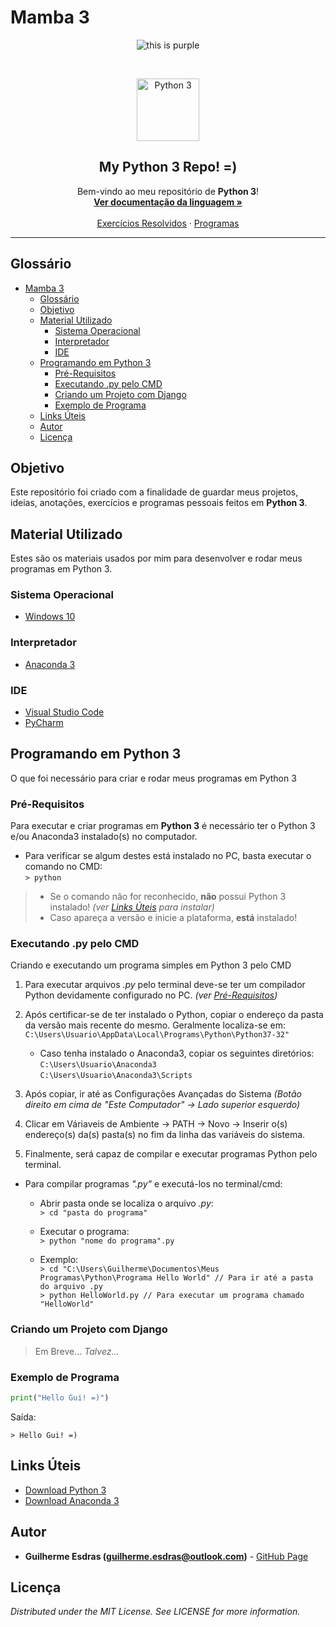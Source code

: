 <!-- Título do Respositório -->
# Mamba 3
<!-- -->

<!-- Badges -->
<p align="center">
    <img src="https://img.shields.io/badge/Linguagem-Python%203-green.svg?style=flat&colorB=26ea20" alt="this is purple">
</p>
<!-- -->

<br/>

<!-- Logo -->
<p align="center">
    <img src="https://http2.mlstatic.com/curso-de-python-3-D_NQ_NP_724590-MLB29230265467_012019-F.jpg" alt="Python 3" height="100">
</p>
<!-- -->

<!-- Subtítulo -->
<h2 align="center">My Python 3 Repo! =)</h2>
<!-- -->

<!-- Msg de boas vindas -->
<p align="center">
    Bem-vindo ao meu repositório de <strong>Python 3</strong>!
    <br/>
    <a href="https://docs.python.org/3/" target="_blank"><strong>Ver documentação da linguagem »</strong></a>
    <br/><br/>
    <a href="Exercícios Resolvidos">Exercícios Resolvidos</a>
    ·
    <a href="Programas">Programas</a>
</p>
<!-- -->

---

<!-- Table of Contents -->
## Glossário
- [Mamba 3](#Mamba-3)
  - [Glossário](#Gloss%C3%A1rio)
  - [Objetivo](#Objetivo)
  - [Material Utilizado](#Material-Utilizado)
    - [Sistema Operacional](#Sistema-Operacional)
    - [Interpretador](#Interpretador)
    - [IDE](#IDE)
  - [Programando em Python 3](#Programando-em-Python-3)
    - [Pré-Requisitos](#Pr%C3%A9-Requisitos)
    - [Executando .py pelo CMD](#Executando-py-pelo-CMD)
    - [Criando um Projeto com Django](#Criando-um-Projeto-com-Django)
    - [Exemplo de Programa](#Exemplo-de-Programa)
  - [Links Úteis](#Links-%C3%9Ateis)
  - [Autor](#Autor)
  - [Licença](#Licen%C3%A7a)
<!-- -->

<!-- Objetivo -->
## Objetivo
Este repositório foi criado com a finalidade de guardar meus projetos, ideias, anotações, exercícios e programas pessoais feitos em <strong>Python 3</strong>.
<!-- -->

<!-- Material Utilizado -->
## Material Utilizado
Estes são os materiais usados por mim para desenvolver e rodar meus programas em Python 3.
### Sistema Operacional
- [Windows 10](https://www.microsoft.com/pt-br/windows/)
### Interpretador
- [Anaconda 3](#Links-%C3%9Ateis)
### IDE
- [Visual Studio Code](https://code.visualstudio.com/)
- [PyCharm]()
<!-- -->

<!-- Programando em ... -->
## Programando em Python 3
O que foi necessário para criar e rodar meus programas em Python 3

### Pré-Requisitos
Para executar e criar programas em **Python 3** é necessário ter o Python 3 e/ou Anaconda3 instalado(s) no computador.

- Para verificar se algum destes está instalado no PC, basta executar o comando no CMD: <br/>
    `> python`
> - Se o comando não for reconhecido, **não** possui Python 3 instalado! *(ver [Links Úteis](#Links-%C3%9Ateis) para instalar)* <br/>
> - Caso apareça a versão e inicie a plataforma, **está** instalado! <br/>

### Executando .py pelo CMD
Criando e executando um programa simples em Python 3 pelo CMD

1. Para executar arquivos *.py* pelo terminal deve-se ter um compilador Python devidamente configurado no PC. *(ver [Pré-Requisitos](#Pr%C3%A9-Requisitos))*

2. Após certificar-se de ter instalado o Python, copiar o endereço da pasta da versão mais recente do mesmo. Geralmente localiza-se em:
  `C:\Users\Usuario\AppData\Local\Programs\Python\Python37-32"`
     - Caso tenha instalado o Anaconda3, copiar os seguintes diretórios:
     `C:\Users\Usuario\Anaconda3` <br/>
     `C:\Users\Usuario\Anaconda3\Scripts`

3. Após copiar, ir até as Configurações Avançadas do Sistema *(Botão direito em cima de "Este Computador" -> Lado superior esquerdo)*

4. Clicar em Váriaveis de Ambiente -> PATH -> Novo -> Inserir o(s) endereço(s) da(s) pasta(s) no fim da linha das variáveis do sistema.
   
5. Finalmente, será capaz de compilar e executar programas Python pelo terminal.

- Para compilar programas *".py"* e executá-los no terminal/cmd:
  - Abrir pasta onde se localiza o arquivo *.py*: <br/>
     `> cd "pasta do programa"`
  - Executar o programa: <br/>
     `> python "nome do programa".py`
  
  - Exemplo: <br/>
     `> cd "C:\Users\Guilherme\Documentos\Meus Programas\Python\Programa Hello World" // Para ir até a pasta do arquivo .py` <br/>
     `> python HelloWorld.py // Para executar um programa chamado "HelloWorld"`


### Criando um Projeto com Django
> Em Breve... *Talvez...*

### Exemplo de Programa
``` Python
print("Hello Gui! =)")
```

Saída:

`> Hello Gui! =)`
<!-- -->

<!-- Links-->
## Links Úteis
- [Download Python 3](https://www.python.org/downloads/)
- [Download Anaconda 3](https://www.anaconda.com/distribution/)
<!-- -->

<!-- Autor/Contato -->
## Autor
* **Guilherme Esdras (guilherme.esdras@outlook.com)** - [GitHub Page](https://github.com/GuilhermeEsdras)
<!-- -->

<!-- Licença -->
## Licença
*Distributed under the MIT License. See LICENSE for more information.*